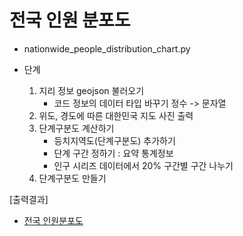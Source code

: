 # 전국 인원 분포도
- nationwide_people_distribution_chart.py

- 단계
    1. 지리 정보 geojson 불러오기
        - 코드 정보의 데이터 타입 바꾸기 정수 -> 문자열
    2. 위도, 경도에 따른 대한민국 지도 사진 출력
    3. 단계구분도 계산하기
        - 등치지역도(단계구분도) 추가하기
        - 단계 구간 정하기 : 요약 통계정보
        - 인구 시리즈 데이터에서 20% 구간별 구간 나누기
    4. 단계구분도 만들기

[출력결과]
- [전국 인원분포도](./img/2-1.jpg)